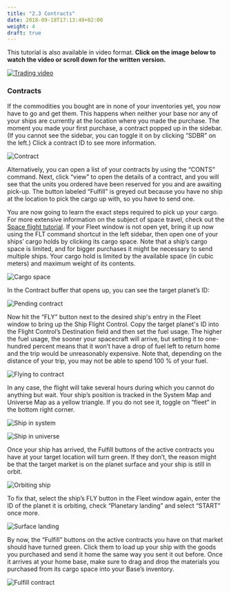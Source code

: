 ```yaml
---
title: "2.3 Contracts"
date: 2018-09-18T17:13:49+02:00
weight: 4
draft: true
---
```


This tutorial is also available in video format. __Click on the image below to watch the video or scroll down for the written version.__

[![Trading video](thumbnail-tutorial-2.jpg)](https://youtu.be/xxxxxxxxxxxxxxxx)

### Contracts

If the commodities you bought are in none of your inventories yet, you now have to go and get them. This happens when neither your base nor any of your ships are currently at the location where you made the purchase. The moment you made your first purchase, a contract popped up in the sidebar. (If you cannot see the sidebar, you can toggle it on by clicking “SDBR” on the left.) Click a contract ID to see more information.

![Contract](pending-contract.png)

Alternatively, you can open a list of your contracts by using the “CONTS” command. Next, click “view” to open the details of a contract, and you will see that the units you ordered have been reserved for you and are awaiting pick-up. The button labeled “Fulfill” is greyed out because you have no ship at the location to pick the cargo up with, so you have to send one.

You are now going to learn the exact steps required to pick up your cargo. For more extensive information on the subject of space travel, check out the [Space flight tutorial](/../space-flight). If your Fleet window is not open yet, bring it up now using the FLT command shortcut in the left sidebar, then open one of your ships’ cargo holds by clicking its cargo space. Note that a ship’s cargo space is limited, and for bigger purchases it might be necessary to send multiple ships. Your cargo hold is limited by the available space (in cubic meters) and maximum weight of its contents.

![Cargo space](ship-cargo.gif)

In the Contract buffer that opens up, you can see the target planet’s ID:

![Pending contract](pending-contract.gif)

Now hit the “FLY” button next to the desired ship's entry in the Fleet window to bring up the Ship Flight Control. Copy the target planet's ID into the Flight Control’s Destination field and then set the fuel usage. The higher the fuel usage, the sooner your spacecraft will arrive, but setting it to one-hundred percent means that it won’t have a drop of fuel left to return home and the trip would be unreasonably expensive. Note that, depending on the distance of your trip, you may not be able to spend 100 % of your fuel.

![Flying to contract](flying-to-contract.gif)

In any case, the flight will take several hours during which you cannot do anything but wait. Your ship’s position is tracked in the System Map and Universe Map as a yellow triangle. If you do not see it, toggle on “fleet” in the bottom right corner.

![Ship in system](ship-in-system.png)

![Ship in universe](ship-in-universe.png)

Once your ship has arrived, the Fulfill buttons of the active contracts you have at your target location will turn green. If they don’t, the reason might be that the target market is on the planet surface and your ship is still in orbit.

![Orbiting ship](orbiting-ship.png)

To fix that, select the ship’s FLY button in the Fleet window again, enter the ID of the planet it is orbiting, check “Planetary landing” and select “START” once more.

![Surface landing](surface-landing.png)

By now, the “Fulfill” buttons on the active contracts you have on that market should have turned green. Click them to load up your ship with the goods you purchased and send it home the same way you sent it out before. Once it arrives at your home base, make sure to drag and drop the materials you purchased from its cargo space into your Base’s inventory.

![Fulfill contract](fulfill-contract.png)